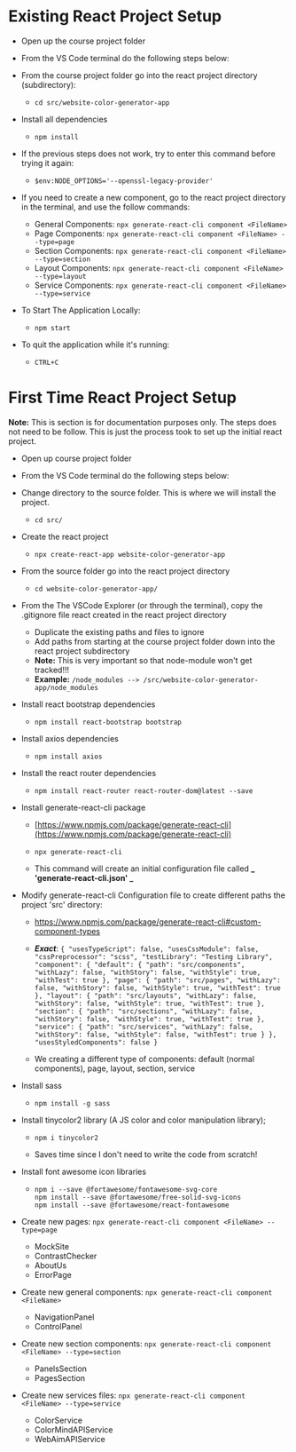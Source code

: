 # Existing React Project Setup

-   Open up the course project folder

-   From the VS Code terminal do the following steps below:

-   From the course project folder go into the react project directory (subdirectory):

    -   `cd src/website-color-generator-app`

-   Install all dependencies

    -   `npm install`

-   If the previous steps does not work, try to enter this command before trying it again:

    -   `$env:NODE_OPTIONS='--openssl-legacy-provider'`

-   If you need to create a new component, go to the react project directory in the terminal, and use the follow commands:

    -   General Components: `npx generate-react-cli component <FileName>`
    -   Page Components: `npx generate-react-cli component <FileName> --type=page`
    -   Section Components: `npx generate-react-cli component <FileName> --type=section`
    -   Layout Components: `npx generate-react-cli component <FileName> --type=layout`
    -   Service Components: `npx generate-react-cli component <FileName> --type=service`

-   To Start The Application Locally:

    -   `npm start`

-   To quit the application while it's running:

    -   `CTRL+C`

# First Time React Project Setup

**Note:** This is section is for documentation purposes only. The steps does not need to be follow. This is just the process took to set up the initial react project.

-   Open up course project folder

-   From the VS Code terminal do the following steps below:

-   Change directory to the source folder. This is where we will install the project.

    -   `cd src/`

-   Create the react project

    -   `npx create-react-app website-color-generator-app`

-   From the source folder go into the react project directory

    -   `cd website-color-generator-app/`

-   From the The VSCode Explorer (or through the terminal), copy the .gitignore file react created in the react project directory

    -   Duplicate the existing paths and files to ignore
    -   Add paths from starting at the course project folder down into the react project subdirectory
    -   **Note:** This is very important so that node-module won't get tracked!!!
    -   **Example:** `/node_modules --> /src/website-color-generator-app/node_modules`

-   Install react bootstrap dependencies

    -   `npm install react-bootstrap bootstrap`

-   Install axios dependencies

    -   `npm install axios`

-   Install the react router dependencies

    -   `npm install react-router react-router-dom@latest --save`

-   Install generate-react-cli package

    -   [https://www.npmjs.com/package/generate-react-cli](https://www.npmjs.com/package/generate-react-cli)

    -   `npx generate-react-cli`

    -   This command will create an initial configuration file called **_ 'generate-react-cli.json' _**

-   Modify generate-react-cli Configuration file to create different paths the project 'src' directory:

    -   https://www.npmjs.com/package/generate-react-cli#custom-component-types

    -   **_Exact_**: `{ "usesTypeScript": false, "usesCssModule": false, "cssPreprocessor": "scss", "testLibrary": "Testing Library", "component": { "default": { "path": "src/components", "withLazy": false, "withStory": false, "withStyle": true, "withTest": true }, "page": { "path": "src/pages", "withLazy": false, "withStory": false, "withStyle": true, "withTest": true }, "layout": { "path": "src/layouts", "withLazy": false, "withStory": false, "withStyle": true, "withTest": true }, "section": { "path": "src/sections", "withLazy": false, "withStory": false, "withStyle": true, "withTest": true }, "service": { "path": "src/services", "withLazy": false, "withStory": false, "withStyle": false, "withTest": true } }, "usesStyledComponents": false }`

    -   We creating a different type of components: default (normal components), page, layout, section, service

-   Install sass

    -   `npm install -g sass`

-   Install tinycolor2 library (A JS color and color manipulation library);

    -   `npm i tinycolor2`

    -   Saves time since I don't need to write the code from scratch!

-   Install font awesome icon libraries

    -   ```
        npm i --save @fortawesome/fontawesome-svg-core
        npm install --save @fortawesome/free-solid-svg-icons
        npm install --save @fortawesome/react-fontawesome
        ```

-   Create new pages: `npx generate-react-cli component <FileName> --type=page`

    -   MockSite
    -   ContrastChecker
    -   AboutUs
    -   ErrorPage

-   Create new general components: `npx generate-react-cli component <FileName>`

    -   NavigationPanel
    -   ControlPanel

-   Create new section components: `npx generate-react-cli component <FileName> --type=section`

    -   PanelsSection
    -   PagesSection

-   Create new services files: `npx generate-react-cli component <FileName> --type=service`
    -   ColorService
    -   ColorMindAPIService
    -   WebAimAPIService
